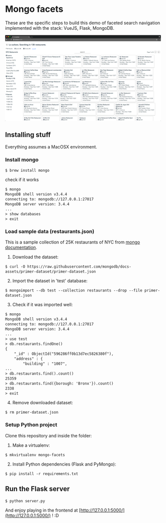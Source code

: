 # Mongo facets

These are the specific steps to build this demo of faceted search navigation implemented with the stack: VueJS, Flask, MongoDB.

![screensot demo](screenshot-demo.png "Screenshot Demo")

## Installing stuff
Everything assumes a MacOSX environment.

### Install mongo
```
$ brew install mongo
```

check if it works
```
$ mongo
MongoDB shell version v3.4.4
connecting to: mongodb://127.0.0.1:27017
MongoDB server version: 3.4.4
...
> show databases
> exit
```

### Load sample data (restaurants.json)

This is a sample collection of 25K restaurants of NYC from [mongo documentation](https://docs.mongodb.com/getting-started/shell/import-data/).

1. Download the dataset:

```
$ curl -O https://raw.githubusercontent.com/mongodb/docs-assets/primer-dataset/primer-dataset.json
```

2. Import the dataset in 'test' database:

```
$ mongoimport --db test --collection restaurants --drop --file primer-dataset.json
```

3. Check if it was imported well:

```
$ mongo
MongoDB shell version v3.4.4
connecting to: mongodb://127.0.0.1:27017
MongoDB server version: 3.4.4
...
> use test
> db.restaurants.findOne()
{
	"_id" : ObjectId("596286ff0b13d7ec5826380f"),
	"address" : {
		"building" : "1007",
...
> db.restaurants.find().count()
25359
> db.restaurants.find({borough: 'Bronx'}).count()
2338
> exit
```
4. Remove downloaded dataset:
```
$ rm primer-dataset.json
```

### Setup Python project

Clone this repository and inside the folder:

1. Make a virtualenv:

```
$ mkvirtualenv mongo-facets
```

2. Install Python dependencies (Flask and PyMongo):

```
$ pip install -r requirements.txt
```

## Run the Flask server
```
$ python server.py
```

And enjoy playing in the frontend at [http://127.0.0.1:5000/](http://127.0.0.1:5000/) ! :D